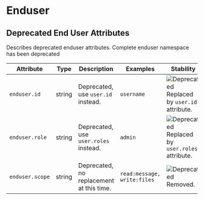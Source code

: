 <!--- Hugo front matter used to generate the website version of this page:
--->

<!-- NOTE: THIS FILE IS AUTOGENERATED. DO NOT EDIT BY HAND. -->
<!-- see templates/registry/markdown/attribute_namespace.md.j2 -->

# Enduser

## Deprecated End User Attributes

Describes deprecated enduser attributes. Complete enduser namespace has been deprecated

| Attribute                                   | Type   | Description                              | Examples                    | Stability                                                                                          |
| ------------------------------------------- | ------ | ---------------------------------------- | --------------------------- | -------------------------------------------------------------------------------------------------- |
| <a id="`enduser.id`">`enduser.id`</a>       | string | Deprecated, use `user.id` instead.       | `username`                  | ![Deprecated](https://img.shields.io/badge/-deprecated-red)<br>Replaced by `user.id` attribute.    |
| <a id="`enduser.role`">`enduser.role`</a>   | string | Deprecated, use `user.roles` instead.    | `admin`                     | ![Deprecated](https://img.shields.io/badge/-deprecated-red)<br>Replaced by `user.roles` attribute. |
| <a id="`enduser.scope`">`enduser.scope`</a> | string | Deprecated, no replacement at this time. | `read:message, write:files` | ![Deprecated](https://img.shields.io/badge/-deprecated-red)<br>Removed.                            |
